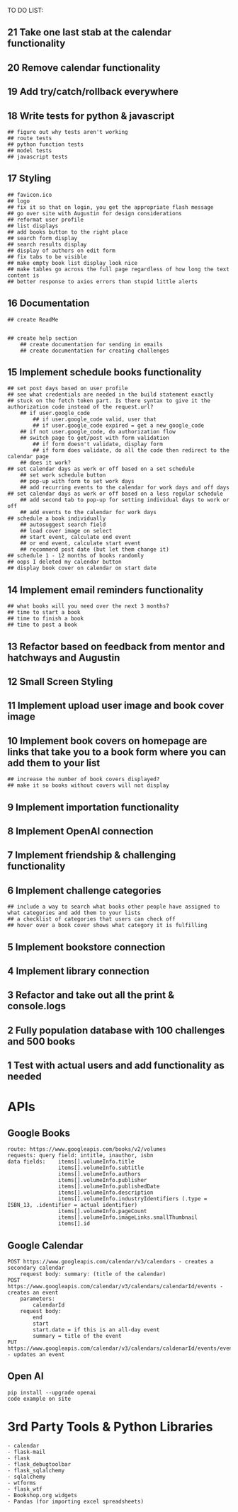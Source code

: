 TO DO LIST: 
## 21 Take one last stab at the calendar functionality 
## 20 Remove calendar functionality
## 19 Add try/catch/rollback everywhere
## 18 Write tests for python & javascript
    ## figure out why tests aren't working
    ## route tests
    ## python function tests
    ## model tests
    ## javascript tests
## 17 Styling
    ## favicon.ico
    ## logo
    ## fix it so that on login, you get the appropriate flash message
    ## go over site with Augustin for design considerations
    ## reformat user profile 
    ## list displays
    ## add books button to the right place
    ## search form display
    ## search results display
    ## display of authors on edit form
    ## fix tabs to be visible
    ## make empty book list display look nice
    ## make tables go across the full page regardless of how long the text content is
    ## better response to axios errors than stupid little alerts
## 16 Documentation
    ## create ReadMe


    ## create help section
        ## create documentation for sending in emails
        ## create documentation for creating challenges
## 15 Implement schedule books functionality
    ## set post days based on user profile
    ## see what credentials are needed in the build statement exactly
    ## stuck on the fetch token part. Is there syntax to give it the authorization code instead of the request.url? 
        ## if user.google_code
            ## if user.google_code valid, user that
            ## if user.google_code expired = get a new google_code
        ## if not user.google_code, do authorization flow
        ## switch page to get/post with form validation
            ## if form doesn't validate, display form
            ## if form does validate, do all the code then redirect to the calendar page
        ## does it work? 
    ## set calendar days as work or off based on a set schedule
        ## set work schedule button
        ## pop-up with form to set work days
        ## add recurring events to the calendar for work days and off days
    ## set calendar days as work or off based on a less regular schedule
        ## add second tab to pop-up for setting individual days to work or off
        ## add events to the calendar for work days
    ## schedule a book individually
        ## autosuggest search field
        ## load cover image on select
        ## start event, calculate end event
        ## or end event, calculate start event
        ## recommend post date (but let them change it)
    ## schedule 1 - 12 months of books randomly
    ## oops I deleted my calendar button
    ## display book cover on calendar on start date
## 14 Implement email reminders functionality 
    ## what books will you need over the next 3 months?
    ## time to start a book
    ## time to finish a book
    ## time to post a book
## 13 Refactor based on feedback from mentor and hatchways and Augustin
## 12 Small Screen Styling
## 11 Implement upload user image and book cover image
## 10 Implement book covers on homepage are links that take you to a book form where you can add them to your list
    ## increase the number of book covers displayed? 
    ## make it so books without covers will not display
## 9 Implement importation functionality
## 8 Implement OpenAI connection 
## 7 Implement friendship & challenging functionality 
## 6 Implement challenge categories
    ## include a way to search what books other people have assigned to what categories and add them to your lists
    ## a checklist of categories that users can check off
    ## hover over a book cover shows what category it is fulfilling
## 5 Implement bookstore connection
## 4 Implement library connection
## 3 Refactor and take out all the print & console.logs
## 2 Fully population database with 100 challenges and 500 books
## 1 Test with actual users and add functionality as needed



# APIs

## Google Books
    route: https://www.googleapis.com/books/v2/volumes
    requests: query field: intitle, inauthor, isbn
    data fields:    items[].volumeInfo.title
                    items[].volumeInfo.subtitle
                    items[].volumeInfo.authors
                    items[].volumeInfo.publisher
                    items[].volumeInfo.publishedDate
                    items[].volumeInfo.description
                    items[].volumeInfo.industryIdentifiers (.type = ISBN_13, .identifier = actual identifier)
                    items[].volumeInfo.pageCount
                    items[].volumeInfo.imageLinks.smallThumbnail
                    items[].id

## Google Calendar
    POST https://www.googleapis.com/calendar/v3/calendars - creates a secondary calendar
        request body: summary: (title of the calendar)
    POST https://www.googleapis.com/calendar/v3/calendars/calendarId/events - creates an event
        parameters: 
            calendarId
        request body: 
            end
            start
            start.date = if this is an all-day event
            summary = title of the event
    PUT https://www.googleapis.com/calendar/v3/calendars/caldenarId/events/eventId - updates an event

## Open AI
    pip install --upgrade openai
    code example on site

# 3rd Party Tools & Python Libraries
    - calendar
    - flask-mail
    - flask
    - flask_debugtoolbar
    - flask_sqlalchemy
    - sqlalchemy
    - wtforms
    - flask_wtf
    - Bookshop.org widgets
    - Pandas (for importing excel spreadsheets)

